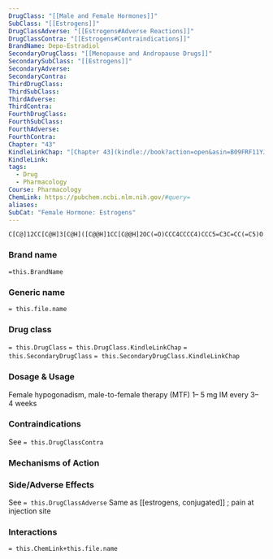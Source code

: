 ```yaml
---
DrugClass: "[[Male and Female Hormones]]"
SubClass: "[[Estrogens]]"
DrugClassAdverse: "[[Estrogens#Adverse Reactions]]"
DrugClassContra: "[[Estrogens#Contraindications]]"
BrandName: Depo-Estradiol
SecondaryDrugClass: "[[Menopause and Andropause Drugs]]"
SecondarySubClass: "[[Estrogens]]"
SecondaryAdverse: 
SecondaryContra: 
ThirdDrugClass: 
ThirdSubClass: 
ThirdAdverse: 
ThirdContra: 
FourthDrugClass: 
FourthSubClass: 
FourthAdverse: 
FourthContra: 
Chapter: "43"
KindleLinkChap: "[Chapter 43](kindle://book?action=open&asin=B09FRF11YJ&location=25016)"
KindleLink: 
tags:
  - Drug
  - Pharmacology
Course: Pharmacology
ChemLink: https://pubchem.ncbi.nlm.nih.gov/#query=
aliases: 
SubCat: "Female Hormone: Estrogens"
---
```

```smiles
C[C@]12CC[C@H]3[C@H]([C@@H]1CC[C@@H]2OC(=O)CCC4CCCC4)CCC5=C3C=CC(=C5)O
```

### Brand name
`=this.BrandName`

### Generic name
`= this.file.name`

### Drug class 
`= this.DrugClass`
	`= this.DrugClass.KindleLinkChap`
`= this.SecondaryDrugClass`
	`= this.SecondaryDrugClass.KindleLinkChap`
	
### Dosage & Usage
Female hypogonadism, male-to-female therapy (MTF) 
1– 5 mg IM every 3– 4 weeks

### Contraindications
See `= this.DrugClassContra`

### Mechanisms of Action


### Side/Adverse Effects
See `= this.DrugClassAdverse`
Same as [[estrogens, conjugated]] ; pain at injection site

### Interactions

`= this.ChemLink+this.file.name`

